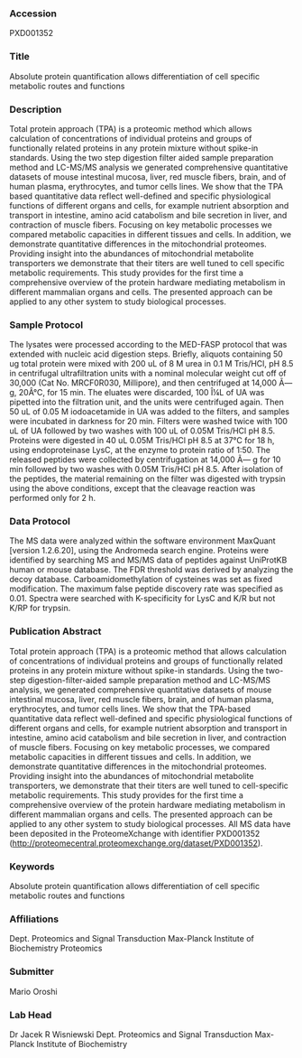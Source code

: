 ### Accession
PXD001352

### Title
Absolute protein quantification allows differentiation of cell specific metabolic routes and functions

### Description
Total protein approach (TPA) is a proteomic method which allows calculation of concentrations of individual proteins and groups of functionally related proteins in any protein mixture without spike-in standards. Using the two step digestion filter aided sample preparation method and LC-MS/MS analysis we generated comprehensive quantitative datasets of mouse intestinal mucosa, liver, red muscle fibers, brain, and of human plasma, erythrocytes, and tumor cells lines. We show that the TPA based quantitative data reflect well-defined and specific physiological functions of different organs and cells, for example nutrient absorption and transport in intestine, amino acid catabolism and bile secretion in liver, and contraction of muscle fibers. Focusing on key metabolic processes we compared metabolic capacities in different tissues and cells. In addition, we demonstrate quantitative differences in the mitochondrial proteomes. Providing insight into the abundances of mitochondrial metabolite transporters we demonstrate that their titers are well tuned to cell specific metabolic requirements. This study provides for the first time a comprehensive overview of the protein hardware mediating metabolism in different mammalian organs and cells. The presented approach can be applied to any other system to study biological processes.

### Sample Protocol
The lysates were processed according to the MED-FASP protocol that was extended with nucleic acid digestion steps. Briefly, aliquots containing 50 ug total protein were mixed with 200 uL of 8 M urea in 0.1 M Tris/HCl, pH 8.5 in centrifugal ultrafiltration units with a nominal molecular weight cut off of 30,000 (Cat No. MRCF0R030, Millipore), and then centrifuged at 14,000 Ã— g, 20Â°C, for 15 min. The eluates were discarded, 100 Î¼L of UA was pipetted into the filtration unit, and the units were centrifuged again. Then 50 uL of 0.05 M iodoacetamide in UA was added to the filters, and samples were incubated in darkness for 20 min. Filters were washed twice with 100 uL of UA followed by two washes with 100 uL of 0.05M Tris/HCl pH 8.5. Proteins were digested in 40 uL 0.05M Tris/HCl pH 8.5 at 37°C for 18 h, using endoproteinase LysC, at the enzyme to protein ratio of 1:50. The released peptides were collected by centrifugation at 14,000 Ã— g for 10 min followed by two washes with 0.05M Tris/HCl pH 8.5. After isolation of the peptides, the material remaining on the filter was digested with trypsin using the above conditions, except that the cleavage reaction was performed only for 2 h.

### Data Protocol
The MS data were analyzed within the software environment MaxQuant [version 1.2.6.20], using the Andromeda search engine. Proteins were identified by searching MS and MS/MS data of peptides against UniProtKB human or mouse database. The FDR threshold was derived by analyzing the decoy database. Carboamidomethylation of cysteines was set as fixed modification. The maximum false peptide discovery rate was specified as 0.01. Spectra were searched with K-specificity for LysC and K/R but not K/RP for trypsin.

### Publication Abstract
Total protein approach (TPA) is a proteomic method that allows calculation of concentrations of individual proteins and groups of functionally related proteins in any protein mixture without spike-in standards. Using the two-step digestion-filter-aided sample preparation method and LC-MS/MS analysis, we generated comprehensive quantitative datasets of mouse intestinal mucosa, liver, red muscle fibers, brain, and of human plasma, erythrocytes, and tumor cells lines. We show that the TPA-based quantitative data reflect well-defined and specific physiological functions of different organs and cells, for example nutrient absorption and transport in intestine, amino acid catabolism and bile secretion in liver, and contraction of muscle fibers. Focusing on key metabolic processes, we compared metabolic capacities in different tissues and cells. In addition, we demonstrate quantitative differences in the mitochondrial proteomes. Providing insight into the abundances of mitochondrial metabolite transporters, we demonstrate that their titers are well tuned to cell-specific metabolic requirements. This study provides for the first time a comprehensive overview of the protein hardware mediating metabolism in different mammalian organs and cells. The presented approach can be applied to any other system to study biological processes. All MS data have been deposited in the ProteomeXchange with identifier PXD001352 (http://proteomecentral.proteomexchange.org/dataset/PXD001352).

### Keywords
Absolute protein quantification allows differentiation of cell specific metabolic routes and functions

### Affiliations
Dept. Proteomics and Signal Transduction Max-Planck Institute of Biochemistry
Proteomics

### Submitter
Mario Oroshi

### Lab Head
Dr Jacek R Wisniewski
Dept. Proteomics and Signal Transduction Max-Planck Institute of Biochemistry


